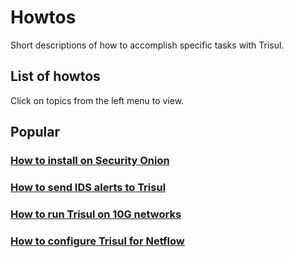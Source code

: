 Howtos
======

Short descriptions of how to accomplish specific tasks with Trisul.

List of howtos
--------------

Click on topics from the left menu to view.

Popular
-------

### [How to install on Security Onion](/docs/howto/installseco.html)

### [How to send IDS alerts to Trisul](/docs/howto/setup_ids_alerts.html)

### [How to run Trisul on 10G networks](/docs/howto/10gcapture.html)

### [How to configure Trisul for Netflow](/docs/ug/netflow/netflow_setup.html)
